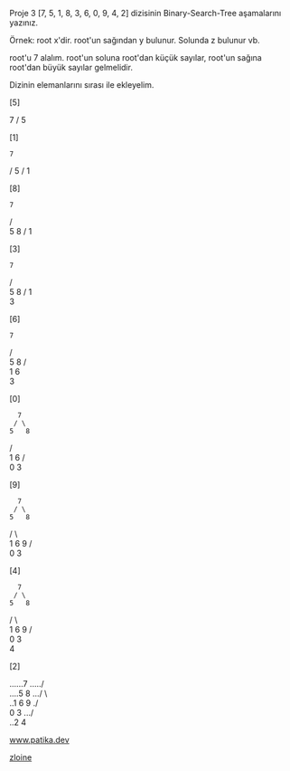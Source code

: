 Proje 3
[7, 5, 1, 8, 3, 6, 0, 9, 4, 2] dizisinin Binary-Search-Tree aşamalarını yazınız.

Örnek: root x'dir. root'un sağından y bulunur. Solunda z bulunur vb.

root'u 7 alalım.
root'un soluna root'dan küçük sayılar, root'un sağına root'dan büyük sayılar gelmelidir.

Dizinin elemanlarını sırası ile ekleyelim.

[5]

  7
 /
5

[1]

    7
   /
  5
 /
1

[8]

    7
   / \
  5   8
 /
1

[3]

    7
   / \
  5   8
 /
1
 \
  3 

[6]

    7
   / \
  5   8
 / \
1   6
 \
  3

[0]

      7
     / \
    5   8
   / \
  1   6
 / \
0   3

[9]

      7
     / \
    5   8
   / \   \
  1   6   9
 / \
0   3

[4]

      7
     / \
    5   8
   / \   \
  1   6   9
 / \
0   3
     \
      4

[2]

......7
...../ \
....5   8
.../ \   \
..1   6   9
./ \
0   3
.../ \
..2   4



www.patika.dev

[zloine](https://app.patika.dev/zloine)


